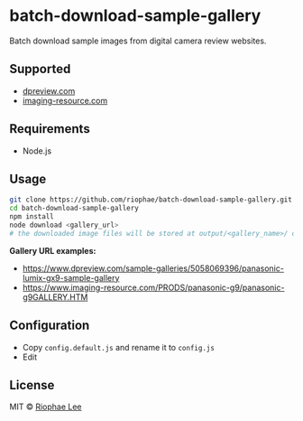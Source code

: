 # batch-download-sample-gallery

Batch download sample images from digital camera review websites.

## Supported

- [dpreview.com](https://www.dpreview.com/)
- [imaging-resource.com](https://www.imaging-resource.com/)

## Requirements

- Node.js

## Usage

```bash
git clone https://github.com/riophae/batch-download-sample-gallery.git
cd batch-download-sample-gallery
npm install
node download <gallery_url>
# the downloaded image files will be stored at output/<gallery_name>/ directory
```

**Gallery URL examples:**

- https://www.dpreview.com/sample-galleries/5058069396/panasonic-lumix-gx9-sample-gallery
- https://www.imaging-resource.com/PRODS/panasonic-g9/panasonic-g9GALLERY.HTM

## Configuration

- Copy `config.default.js` and rename it to `config.js`
- Edit

## License

MIT © [Riophae Lee](https://github.com/riophae)
